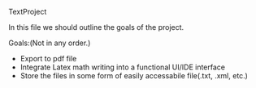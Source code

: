 TextProject

In this file we should outline the goals of the project.

Goals:(Not in any order.)
- Export to pdf file
- Integrate Latex math writing into a functional UI/IDE interface
- Store the files in some form of easily accessabile file(.txt, .xml, etc.)